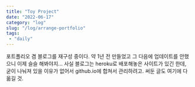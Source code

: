 ```yaml
---
title: "Toy Project"
date: "2022-06-17"
category: "log"
slug: "/log/arrange-portfolio"
tags: 
 - "daily"
--- 
```

포트폴리오 겸 블로그를 재구성 중이다. 약 1년 전 만들었고 그 다음에 업데이트를 안했으니 이제 슬슬 해봐야지... 사실 블로그는 heroku로 배포해놓은 사이트가 있긴 한데, 굳이 나눠져 있을 이유가 없어서 github.io에 합쳐서 관리하려고. 써둔 글도 여기에 다 옮길 것.